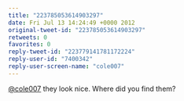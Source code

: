 ```yaml
---
title: "223785053614903297"
date: Fri Jul 13 14:24:49 +0000 2012
original-tweet-id: "223785053614903297"
retweets: 0
favorites: 0
reply-tweet-id: "223779141781172224"
reply-user-id: "7400342"
reply-user-screen-name: "cole007"
---
```

<a href="https://twitter.com/cole007">@cole007</a> they look nice. Where did you find them?
